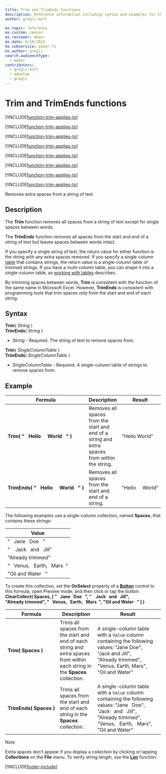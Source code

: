 ```yaml
---
title: Trim and TrimEnds functions
description: Reference information including syntax and examples for the Trim and TrimEnds functions.
author: gregli-msft

ms.topic: reference
ms.custom: canvas
ms.reviewer: mkaur
ms.date: 6/10/2024
ms.subservice: power-fx
ms.author: gregli
search.audienceType:
  - maker
contributors:
  - gregli-msft
  - mduelae
  - gregli
---
```


# Trim and TrimEnds functions

[!INCLUDE[function-trim-applies-to](includes/function-trim-applies-to.md)]

[!INCLUDE[function-trim-applies-to](includes/function-trim-applies-to.md)]

[!INCLUDE[function-trim-applies-to](includes/function-trim-applies-to.md)]

[!INCLUDE[function-trim-applies-to](includes/function-trim-applies-to.md)]

[!INCLUDE[function-trim-applies-to](includes/function-trim-applies-to.md)]

[!INCLUDE[function-trim-applies-to](includes/function-trim-applies-to.md)]

[!INCLUDE[function-trim-applies-to](includes/function-trim-applies-to.md)]

[!INCLUDE[function-trim-applies-to](includes/function-trim-applies-to.md)]



Removes extra spaces from a string of text.

## Description

The **Trim** function removes all spaces from a string of text except for single spaces between words.

The **TrimEnds** function removes all spaces from the start and end of a string of text but leaves spaces between words intact.

If you specify a single string of text, the return value for either function is the string with any extra spaces removed. If you specify a single-column [table](/power-apps/maker/canvas-apps/working-with-tables) that contains strings, the return value is a single-column table of trimmed strings. If you have a multi-column table, you can shape it into a single-column table, as [working with tables](/power-apps/maker/canvas-apps/working-with-tables) describes.

By trimming spaces between words, **Trim** is consistent with the function of the same name in Microsoft Excel. However, **TrimEnds** is consistent with programming tools that trim spaces only from the start and end of each string.

## Syntax

**Trim**( _String_ )<br>**TrimEnds**( _String_ )

- _String_ - Required. The string of text to remove spaces from.

**Trim**( _SingleColumnTable_ )<br>**TrimEnds**( _SingleColumnTable_ )

- _SingleColumnTable_ - Required. A single-column table of strings to remove spaces from.

## Example

| Formula | Description | Result |
| --- | --- | --- |
| **Trim(&nbsp;"&nbsp;&nbsp;&nbsp;Hello&nbsp;&nbsp;&nbsp;&nbsp;&nbsp;World&nbsp;&nbsp;&nbsp;"&nbsp;)** | Removes all spaces from the start and end of a string and extra spaces from within the string. | "Hello World" |
| **TrimEnds(&nbsp;"&nbsp;&nbsp;&nbsp;Hello&nbsp;&nbsp;&nbsp;&nbsp;&nbsp;World&nbsp;&nbsp;&nbsp;"&nbsp;)** | Removes all spaces from the start and end of a string. | "Hello&nbsp;&nbsp;&nbsp;&nbsp;&nbsp;World" |

The following examples use a single-column collection, named **Spaces**, that contains these strings:

| Value |
| --- |
| "&nbsp;&nbsp;&nbsp;Jane&nbsp;&nbsp;&nbsp;Doe&nbsp;&nbsp;&nbsp;" |
| "&nbsp;&nbsp;&nbsp;&nbsp;Jack&nbsp;&nbsp;&nbsp;and&nbsp;&nbsp;&nbsp;Jill" |
| "Already&nbsp;trimmed" |
| "&nbsp;&nbsp;&nbsp;Venus,&nbsp;&nbsp;&nbsp;Earth,&nbsp;&nbsp;&nbsp;Mars&nbsp;&nbsp;" |
| "Oil&nbsp;and&nbsp;Water&nbsp;&nbsp;&nbsp;" |

To create this collection, set the **OnSelect** property of a **[Button](/power-apps/maker/canvas-apps/controls/control-button)** control to this formula, open Preview mode, and then click or tap the button:
<br>**ClearCollect( Spaces, [ "&nbsp;&nbsp;&nbsp;Jane&nbsp;&nbsp;&nbsp;Doe&nbsp;&nbsp;&nbsp;", "&nbsp;&nbsp;&nbsp;&nbsp;Jack&nbsp;&nbsp;&nbsp;and&nbsp;&nbsp;&nbsp;Jill", "Already&nbsp;trimmed", "&nbsp;&nbsp;&nbsp;Venus,&nbsp;&nbsp;&nbsp;Earth,&nbsp;&nbsp;&nbsp;Mars&nbsp;&nbsp;", "Oil&nbsp;and&nbsp;Water&nbsp;&nbsp;&nbsp;" ] )**

| Formula | Description | Result |
| --- | --- | --- |
| **Trim(&nbsp;Spaces&nbsp;)** | Trims all spaces from the start and end of each string and extra spaces from within each string in the **Spaces** collection. | A single-column table with a `Value` column containing the following values: "Jane&nbsp;Doe", "Jack&nbsp;and&nbsp;Jill", "Already&nbsp;trimmed", "Venus,&nbsp;Earth,&nbsp;Mars", "Oil&nbsp;and&nbsp;Water" |
| **TrimEnds(&nbsp;Spaces&nbsp;)** | Trims all spaces from the start and end of each string in the **Spaces** collection. | A single-column table with a `Value` column containing the following values: "Jane&nbsp;&nbsp;&nbsp;Doe", "Jack&nbsp;&nbsp;&nbsp;and&nbsp;&nbsp;&nbsp;Jill", "Already&nbsp;trimmed", "Venus,&nbsp;&nbsp;&nbsp;Earth,&nbsp;&nbsp;&nbsp;Mars", "Oil&nbsp;and&nbsp;Water" |

> [!NOTE]
> Extra spaces don't appear if you display a collection by clicking or tapping **Collections** on the **File** menu. To verify string length, use the **[Len](function-len.md)** function.

[!INCLUDE[footer-include](../../includes/footer-banner.md)]








